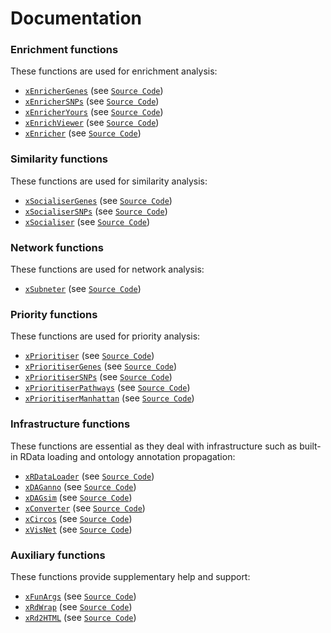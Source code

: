 # Documentation 

### Enrichment functions
These functions are used for enrichment analysis:
>
* [`xEnricherGenes`](https://rawgit.com/hfang-bristol/XGR/master/vignettes/xEnricherGenes.html) (see [`Source Code`](https://github.com/hfang-bristol/XGR/blob/master/R/xEnricherGenes.r))
* [`xEnricherSNPs`](https://rawgit.com/hfang-bristol/XGR/master/vignettes/xEnricherSNPs.html) (see [`Source Code`](https://github.com/hfang-bristol/XGR/blob/master/R/xEnricherSNPs.r))
* [`xEnricherYours`](https://rawgit.com/hfang-bristol/XGR/master/vignettes/xEnricherYours.html) (see [`Source Code`](https://github.com/hfang-bristol/XGR/blob/master/R/xEnricherYours.r))
* [`xEnrichViewer`](https://rawgit.com/hfang-bristol/XGR/master/vignettes/xEnrichViewer.html) (see [`Source Code`](https://github.com/hfang-bristol/XGR/blob/master/R/xEnrichViewer.r))
* [`xEnricher`](https://rawgit.com/hfang-bristol/XGR/master/vignettes/xEnricher.html) (see [`Source Code`](https://github.com/hfang-bristol/XGR/blob/master/R/xEnricher.r))

### Similarity functions
These functions are used for similarity analysis:
>
* [`xSocialiserGenes`](https://rawgit.com/hfang-bristol/XGR/master/vignettes/xSocialiserGenes.html) (see [`Source Code`](https://github.com/hfang-bristol/XGR/blob/master/R/xSocialiserGenes.r))
* [`xSocialiserSNPs`](https://rawgit.com/hfang-bristol/XGR/master/vignettes/xSocialiserSNPs.html) (see [`Source Code`](https://github.com/hfang-bristol/XGR/blob/master/R/xSocialiserSNPs.r))
* [`xSocialiser`](https://rawgit.com/hfang-bristol/XGR/master/vignettes/xSocialiser.html) (see [`Source Code`](https://github.com/hfang-bristol/XGR/blob/master/R/xSocialiser.r))

### Network functions
These functions are used for network analysis:
>
* [`xSubneter`](https://rawgit.com/hfang-bristol/XGR/master/vignettes/xSubneter.html) (see [`Source Code`](https://github.com/hfang-bristol/XGR/blob/master/R/xSubneter.r))

### Priority functions
These functions are used for priority analysis:
>
* [`xPrioritiser`](https://rawgit.com/hfang-bristol/XGR/master/vignettes/xPrioritiser.html) (see [`Source Code`](https://github.com/hfang-bristol/XGR/blob/master/R/xPrioritiser.r))
* [`xPrioritiserGenes`](https://rawgit.com/hfang-bristol/XGR/master/vignettes/xPrioritiserGenes.html) (see [`Source Code`](https://github.com/hfang-bristol/XGR/blob/master/R/xPrioritiserGenes.r))
* [`xPrioritiserSNPs`](https://rawgit.com/hfang-bristol/XGR/master/vignettes/xPrioritiserSNPs.html) (see [`Source Code`](https://github.com/hfang-bristol/XGR/blob/master/R/xPrioritiserSNPs.r))
* [`xPrioritiserPathways`](https://rawgit.com/hfang-bristol/XGR/master/vignettes/xPrioritiserPathways.html) (see [`Source Code`](https://github.com/hfang-bristol/XGR/blob/master/R/xPrioritiserPathways.r))
* [`xPrioritiserManhattan`](https://rawgit.com/hfang-bristol/XGR/master/vignettes/xPrioritiserManhattan.html) (see [`Source Code`](https://github.com/hfang-bristol/XGR/blob/master/R/xPrioritiserManhattan.r))

### Infrastructure functions
These functions are essential as they deal with infrastructure such as built-in RData loading and ontology annotation propagation:
>
* [`xRDataLoader`](https://rawgit.com/hfang-bristol/XGR/master/vignettes/xRDataLoader.html) (see [`Source Code`](https://github.com/hfang-bristol/XGR/blob/master/R/xRDataLoader.r))
* [`xDAGanno`](https://rawgit.com/hfang-bristol/XGR/master/vignettes/xDAGanno.html) (see [`Source Code`](https://github.com/hfang-bristol/XGR/blob/master/R/xDAGanno.r))
* [`xDAGsim`](https://rawgit.com/hfang-bristol/XGR/master/vignettes/xDAGsim.html) (see [`Source Code`](https://github.com/hfang-bristol/XGR/blob/master/R/xDAGsim.r))
* [`xConverter`](https://rawgit.com/hfang-bristol/XGR/master/vignettes/xConverter.html) (see [`Source Code`](https://github.com/hfang-bristol/XGR/blob/master/R/xConverter.r))
* [`xCircos`](https://rawgit.com/hfang-bristol/XGR/master/vignettes/xCircos.html) (see [`Source Code`](https://github.com/hfang-bristol/XGR/blob/master/R/xCircos.r))
* [`xVisNet`](https://rawgit.com/hfang-bristol/XGR/master/vignettes/xVisNet.html) (see [`Source Code`](https://github.com/hfang-bristol/XGR/blob/master/R/xVisNet.r))

### Auxiliary functions
These functions provide supplementary help and support:
>
* [`xFunArgs`](https://rawgit.com/hfang-bristol/XGR/master/vignettes/xFunArgs.html) (see [`Source Code`](https://github.com/hfang-bristol/XGR/blob/master/R/xFunArgs.r))
* [`xRdWrap`](https://rawgit.com/hfang-bristol/XGR/master/vignettes/xRdWrap.html) (see [`Source Code`](https://github.com/hfang-bristol/XGR/blob/master/R/xRdWrap.r))
* [`xRd2HTML`](https://rawgit.com/hfang-bristol/XGR/master/vignettes/xRd2HTML.html) (see [`Source Code`](https://github.com/hfang-bristol/XGR/blob/master/R/xRd2HTML.r))
